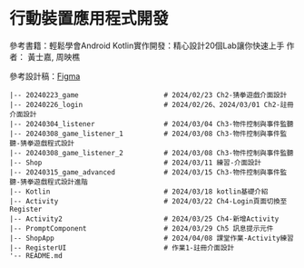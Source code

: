 # 行動裝置應用程式開發
參考書籍：輕鬆學會Android Kotlin實作開發：精心設計20個Lab讓你快速上手 作者： 黃士嘉, 周映樵

參考設計稿：[Figma](https://www.figma.com/file/pq9GIW2SX3DaRuOhc56Ywf/%E8%A1%8C%E5%8B%95%E8%A3%9D%E7%BD%AE%E6%87%89%E7%94%A8%E7%A8%8B%E5%BC%8F%E9%96%8B%E7%99%BC%E8%AA%B2%E7%A8%8B?type=design&node-id=0-1&mode=design)
```
|-- 20240223_game                     # 2024/02/23 Ch2-猜拳遊戲介面設計
|-- 20240226_login                    # 2024/02/26、2024/03/01 Ch2-註冊介面設計
|-- 20240304_listener                 # 2024/03/04 Ch3-物件控制與事件監聽
|-- 20240308_game_listener_1          # 2024/03/08 Ch3-物件控制與事件監聽-猜拳遊戲程式設計
|-- 20240308_game_listener_2          # 2024/03/08 Ch3-物件控制與事件監聽
|-- Shop                              # 2024/03/11 練習-介面設計
|-- 20240315_game_advanced            # 2024/03/15 Ch3-物件控制與事件監聽-猜拳遊戲程式設計進階
|-- Kotlin                            # 2024/03/18 kotlin基礎介紹
|-- Activity                          # 2024/03/22 Ch4-Login頁面切換至Register
|-- Activity2                         # 2024/03/25 Ch4-新增Activity
|-- PromptComponent                   # 2024/03/29 Ch5 訊息提示元件
|-- ShopApp                           # 2024/04/08 課堂作業-Activity練習
|-- RegisterUI                        # 作業1-註冊介面設計
'-- README.md
```

